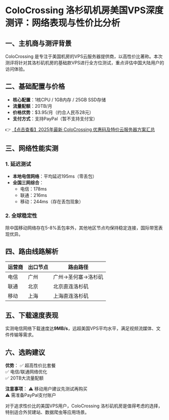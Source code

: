 # ColoCrossing 洛杉矶机房美国VPS深度测评：网络表现与性价比分析

## 一、主机商与测评背景
ColoCrossing 是专注于美国机房的VPS云服务器提供商，以高性价比著称。本次测评将针对其洛杉矶机房的基础款VPS进行全方位测试，重点评估中国大陆用户的访问体验。

## 二、基础配置与价格
- **核心配置**：1核CPU / 1GB内存 / 25GB SSD存储
- **流量配额**：20TB/月
- **价格优势**：$3.95/月（约合人民币28元）
- **支付方式**：支持PayPal（暂不支持支付宝）

👉 [【点击查看】2025年最新 ColoCrossing 优惠码及特价云服务器方案汇总](https://bit.ly/ColoCrossing)

## 三、网络性能实测
### 1. 延迟测试
- **本地电信网络**：平均延迟195ms（零丢包）
- **全国三网综合**：
  - 电信：178ms 
  - 联通：216ms
  - 移动：244ms（存在丢包现象）

### 2. 全球稳定性
除中国移动网络存在5-8%丢包率外，其他地区节点均保持稳定连接，国际带宽表现优异。

## 四、路由线路解析
| 运营商 | 出口节点 | 路由路径 |
|--------|----------|----------|
| 电信   | 广州     | 广州→圣何塞→洛杉矶 |
| 联通   | 北京     | 北京直连洛杉矶 |
| 移动   | 上海     | 上海直连洛杉矶 |

## 五、下载速度表现
实测电信网络下载速度达**9MB/s**，远超美国VPS平均水平，满足视频流媒体、文件传输等需求。

## 六、选购建议
**优势**：
✅ 超高性价比套餐  
✅ 电信/联通网络优化  
✅ 20TB大流量配额  

**注意事项**：
⚠️ 移动用户建议先测试再购买  
⚠️ 需准备PayPal支付账户  

对于追求性价比的美国VPS用户，ColoCrossing 洛杉矶机房是值得考虑的选择，特别适合外贸建站、数据爬虫等应用场景。